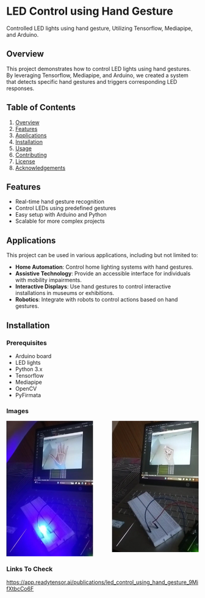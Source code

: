 # LED Control using Hand Gesture

Controlled LED lights using hand gesture, Utilizing Tensorflow, Mediapipe, and Arduino.

## Overview

This project demonstrates how to control LED lights using hand gestures. By leveraging Tensorflow, Mediapipe, and Arduino, we created a system that detects specific hand gestures and triggers corresponding LED responses.

## Table of Contents

1. [Overview](#overview)
2. [Features](#features)
3. [Applications](#applications)
4. [Installation](#installation)
5. [Usage](#usage)
6. [Contributing](#contributing)
7. [License](#license)
8. [Acknowledgements](#acknowledgements)

## Features

- Real-time hand gesture recognition
- Control LEDs using predefined gestures
- Easy setup with Arduino and Python
- Scalable for more complex projects

## Applications

This project can be used in various applications, including but not limited to:

- **Home Automation**: Control home lighting systems with hand gestures.
- **Assistive Technology**: Provide an accessible interface for individuals with mobility impairments.
- **Interactive Displays**: Use hand gestures to control interactive installations in museums or exhibitions.
- **Robotics**: Integrate with robots to control actions based on hand gestures.

## Installation

### Prerequisites

- Arduino board
- LED lights
- Python 3.x
- Tensorflow
- Mediapipe
- OpenCV
- PyFirmata

### Images

<div style="display: flex; justify-content: space-between;">
<img src="LedOn.jpg" alt="LED On" style="width: 45%; height:50%">
<img src="LedOff.jpg" alt="LED Off" style="width: 45%; height:50%">
</div>

### Links To Check
https://app.readytensor.ai/publications/led_control_using_hand_gesture_9MifXtbcCo6F

